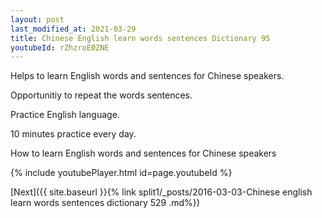 ```yaml
---
layout: post
last_modified_at: 2021-03-29
title: Chinese English learn words sentences Dictionary 95 
youtubeId: rZhzroE0ZNE
---
```

 
 
Helps to learn English words and sentences for Chinese speakers.

Opportunitiy to repeat the words sentences. 

Practice English language. 
 
10 minutes practice every day. 
 
How to learn English words and sentences for Chinese speakers 
 
{% include youtubePlayer.html id=page.youtubeId %}
 
 
[Next]({{ site.baseurl }}{% link  split1/_posts/2016-03-03-Chinese english learn words sentences dictionary 529 .md%})
 

